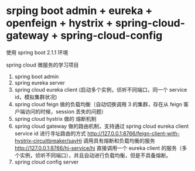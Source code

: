 # srping boot admin + eureka + openfeign + hystrix + spring-cloud-gateway + spring-cloud-config  

使用 spring boot 2.1.1 环境

spring cloud 微服务的学习项目

1. spring boot admin
2. spring eureka server
3. spring cloud eureka client (启动多个实例，侦听不同端口，同一个 service id，模拟集群状况)
4. spring cloud feign 做的负载均衡（自动切换调用 3 的集群，存在从 feign 客户端访问的时候，session 丢失的问题）
5. spring cloud hystrix 做的 熔断机制
6. spring cloud gateway 做的路由机制，支持通过 spring cloud eureka client  service id 进行寻址路由的方式
    http://127.0.0.1:8766/feign-client-with-hystrix-circuitbreaker/sayHi    调用具有熔断和负载均衡的服务
    http://127.0.0.1:8766/hi-service/hi                                     直接调用一个 eureka client 的服务（多个实例，侦听不同端口），并且自动进行负载均衡，但是不具备熔断。
7. spring cloud config server 